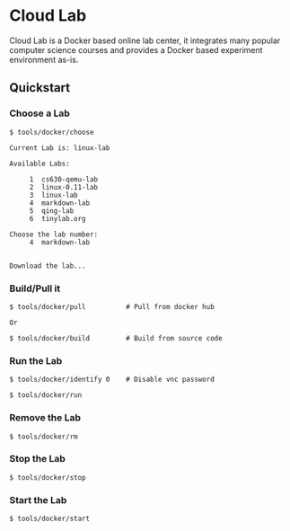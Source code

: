 
# Cloud Lab

Cloud Lab is a Docker based online lab center, it integrates many popular computer
science courses and provides a Docker based experiment environment as-is.

## Quickstart

### Choose a Lab

    $ tools/docker/choose

    Current Lab is: linux-lab

    Available Labs:

         1	cs630-qemu-lab
         2	linux-0.11-lab
         3	linux-lab
         4	markdown-lab
         5	qing-lab
         6	tinylab.org

    Choose the lab number:
         4	markdown-lab


    Download the lab...

### Build/Pull it

    $ tools/docker/pull          # Pull from docker hub

    Or

    $ tools/docker/build         # Build from source code


### Run the Lab

    $ tools/docker/identify 0    # Disable vnc password

    $ tools/docker/run

### Remove the Lab

    $ tools/docker/rm

### Stop the Lab

    $ tools/docker/stop

### Start the Lab

    $ tools/docker/start
